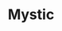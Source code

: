 ---
layout: song
redirect_from: /home/song/27
id: 27
title: Mystic
artist: Kraedt
genre: Progressive House
image: The Record Crate.jpg
buy-able: true
downloadable: true
yt-id: 0j_sVnPNsNg
itunes: https://itunes.apple.com/us/album/the-record-crate/id1195366160
beatport:
gplay: https://play.google.com/store/music/album/Kraedt_The_Record_Crate?id=Bu5yuoi4jpz4rpvk77wtfvtbqgu
amazon: https://www.amazon.com/Record-Crate-Kraedt/dp/B01MT9BKO0/ref=sr_1_3?s=dmusic&ie=UTF8&qid=1491041296&sr=1-3-mp3-albums-bar-strip-0&keywords=Kraedt
license: 1
---